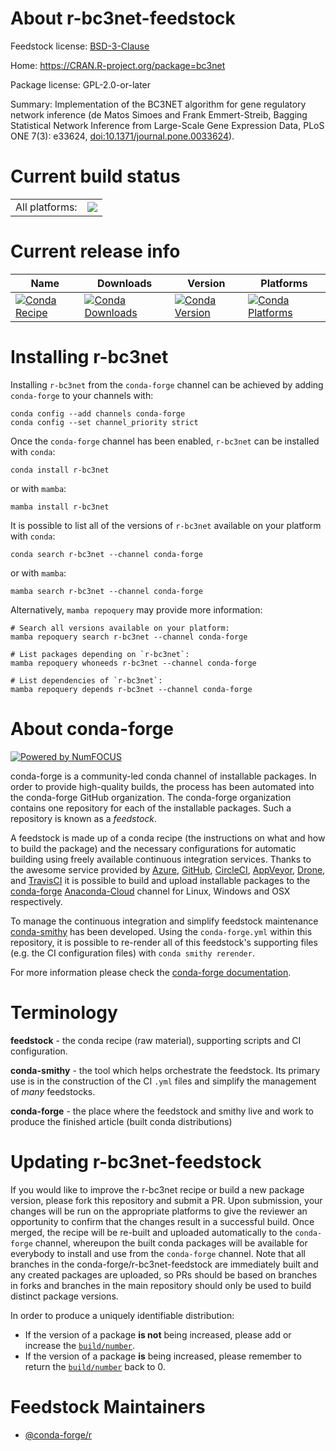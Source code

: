 About r-bc3net-feedstock
========================

Feedstock license: [BSD-3-Clause](https://github.com/conda-forge/r-bc3net-feedstock/blob/main/LICENSE.txt)

Home: https://CRAN.R-project.org/package=bc3net

Package license: GPL-2.0-or-later

Summary: Implementation of the BC3NET algorithm for gene regulatory network inference (de Matos Simoes and Frank Emmert-Streib, Bagging Statistical Network Inference from Large-Scale Gene Expression Data, PLoS ONE 7(3): e33624, <doi:10.1371/journal.pone.0033624>).

Current build status
====================


<table><tr><td>All platforms:</td>
    <td>
      <a href="https://dev.azure.com/conda-forge/feedstock-builds/_build/latest?definitionId=7503&branchName=main">
        <img src="https://dev.azure.com/conda-forge/feedstock-builds/_apis/build/status/r-bc3net-feedstock?branchName=main">
      </a>
    </td>
  </tr>
</table>

Current release info
====================

| Name | Downloads | Version | Platforms |
| --- | --- | --- | --- |
| [![Conda Recipe](https://img.shields.io/badge/recipe-r--bc3net-green.svg)](https://anaconda.org/conda-forge/r-bc3net) | [![Conda Downloads](https://img.shields.io/conda/dn/conda-forge/r-bc3net.svg)](https://anaconda.org/conda-forge/r-bc3net) | [![Conda Version](https://img.shields.io/conda/vn/conda-forge/r-bc3net.svg)](https://anaconda.org/conda-forge/r-bc3net) | [![Conda Platforms](https://img.shields.io/conda/pn/conda-forge/r-bc3net.svg)](https://anaconda.org/conda-forge/r-bc3net) |

Installing r-bc3net
===================

Installing `r-bc3net` from the `conda-forge` channel can be achieved by adding `conda-forge` to your channels with:

```
conda config --add channels conda-forge
conda config --set channel_priority strict
```

Once the `conda-forge` channel has been enabled, `r-bc3net` can be installed with `conda`:

```
conda install r-bc3net
```

or with `mamba`:

```
mamba install r-bc3net
```

It is possible to list all of the versions of `r-bc3net` available on your platform with `conda`:

```
conda search r-bc3net --channel conda-forge
```

or with `mamba`:

```
mamba search r-bc3net --channel conda-forge
```

Alternatively, `mamba repoquery` may provide more information:

```
# Search all versions available on your platform:
mamba repoquery search r-bc3net --channel conda-forge

# List packages depending on `r-bc3net`:
mamba repoquery whoneeds r-bc3net --channel conda-forge

# List dependencies of `r-bc3net`:
mamba repoquery depends r-bc3net --channel conda-forge
```


About conda-forge
=================

[![Powered by
NumFOCUS](https://img.shields.io/badge/powered%20by-NumFOCUS-orange.svg?style=flat&colorA=E1523D&colorB=007D8A)](https://numfocus.org)

conda-forge is a community-led conda channel of installable packages.
In order to provide high-quality builds, the process has been automated into the
conda-forge GitHub organization. The conda-forge organization contains one repository
for each of the installable packages. Such a repository is known as a *feedstock*.

A feedstock is made up of a conda recipe (the instructions on what and how to build
the package) and the necessary configurations for automatic building using freely
available continuous integration services. Thanks to the awesome service provided by
[Azure](https://azure.microsoft.com/en-us/services/devops/), [GitHub](https://github.com/),
[CircleCI](https://circleci.com/), [AppVeyor](https://www.appveyor.com/),
[Drone](https://cloud.drone.io/welcome), and [TravisCI](https://travis-ci.com/)
it is possible to build and upload installable packages to the
[conda-forge](https://anaconda.org/conda-forge) [Anaconda-Cloud](https://anaconda.org/)
channel for Linux, Windows and OSX respectively.

To manage the continuous integration and simplify feedstock maintenance
[conda-smithy](https://github.com/conda-forge/conda-smithy) has been developed.
Using the ``conda-forge.yml`` within this repository, it is possible to re-render all of
this feedstock's supporting files (e.g. the CI configuration files) with ``conda smithy rerender``.

For more information please check the [conda-forge documentation](https://conda-forge.org/docs/).

Terminology
===========

**feedstock** - the conda recipe (raw material), supporting scripts and CI configuration.

**conda-smithy** - the tool which helps orchestrate the feedstock.
                   Its primary use is in the construction of the CI ``.yml`` files
                   and simplify the management of *many* feedstocks.

**conda-forge** - the place where the feedstock and smithy live and work to
                  produce the finished article (built conda distributions)


Updating r-bc3net-feedstock
===========================

If you would like to improve the r-bc3net recipe or build a new
package version, please fork this repository and submit a PR. Upon submission,
your changes will be run on the appropriate platforms to give the reviewer an
opportunity to confirm that the changes result in a successful build. Once
merged, the recipe will be re-built and uploaded automatically to the
`conda-forge` channel, whereupon the built conda packages will be available for
everybody to install and use from the `conda-forge` channel.
Note that all branches in the conda-forge/r-bc3net-feedstock are
immediately built and any created packages are uploaded, so PRs should be based
on branches in forks and branches in the main repository should only be used to
build distinct package versions.

In order to produce a uniquely identifiable distribution:
 * If the version of a package **is not** being increased, please add or increase
   the [``build/number``](https://docs.conda.io/projects/conda-build/en/latest/resources/define-metadata.html#build-number-and-string).
 * If the version of a package **is** being increased, please remember to return
   the [``build/number``](https://docs.conda.io/projects/conda-build/en/latest/resources/define-metadata.html#build-number-and-string)
   back to 0.

Feedstock Maintainers
=====================

* [@conda-forge/r](https://github.com/conda-forge/r/)

